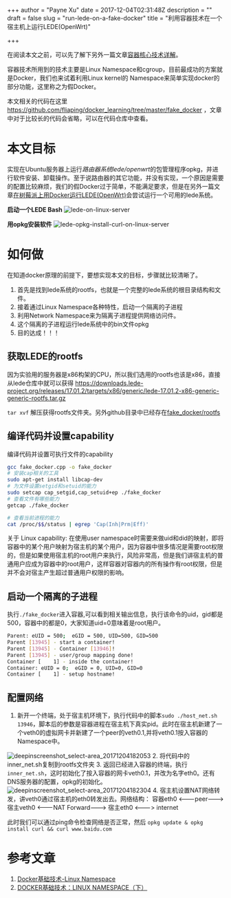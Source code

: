 +++
author = "Payne Xu"
date = 2017-12-04T02:31:48Z
description = ""
draft = false
slug = "run-lede-on-a-fake-docker"
title = "利用容器技术在一个宿主机上运行LEDE(OpenWrt)"

+++

在阅读本文之前，可以先了解下另外一篇文章[容器核心技术详解](/container-core-technical-details)。

容器技术所用到的技术主要是Linux Namespace和cgroup，目前最成功的方案就是Docker，我们也来试着利用Linux kernel的 Namespace来简单实现docker的部分功能，这里称之为假Docker。

本文相关的代码在这里 https://github.com/fliaping/docker_learning/tree/master/fake_docker ，文章中对于比较长的代码会省略，可以在代码仓库中查看。

# 本文目标
实现在Ubuntu服务器上运行*路由器系统lede/openwrt*的包管理程序opkg，并进行软件安装、卸载操作。至于说路由器的其它功能，并没有实现，一个原因是需要的配置比较麻烦，我们的假Docker过于简单，不能满足要求，但是在另外一篇文章[在树莓派上用Docker运行LEDE(OpenWrt)](/run-lede-on-raspberry-pi-with-docker)会尝试运行一个可用的lede系统。

**启动一个LEDE Bash**
![lede-on-linux-server](https://o364p1r5a.qnssl.com/2017/10/lede-on-linux-server.png)

**用opkg安装软件**
![lede-opkg-install-curl-on-linux-server](https://o364p1r5a.qnssl.com/2017/10/lede-opkg-install-curl-on-linux-server.png)

# 如何做
在知道docker原理的前提下，要想实现本文的目标，步骤就比较清晰了。
1. 首先是找到lede系统的rootfs，也就是一个完整的lede系统的根目录结构和文件。
2. 接着通过Linux Namespace各种特性，启动一个隔离的子进程
3. 利用Network Namespace来为隔离子进程提供网络访问件。
4. 这个隔离的子进程运行lede系统中的bin文件opkg
5. 目的达成！！！
## 获取LEDE的rootfs
因为实验用的服务器是x86构架的CPU，所以我们选用的rootfs也该是x86，直接从lede仓库中就可以获得 https://downloads.lede-project.org/releases/17.01.2/targets/x86/generic/lede-17.01.2-x86-generic-generic-rootfs.tar.gz

`tar xvf` 解压获得rootfs文件夹。另外github目录中已经存在[fake_docker/rootfs](https://github.com/fliaping/docker_learning/tree/master/fake_docker/rootfs)

## 编译代码并设置capability
编译代码并设置可执行文件的capability
```bash
gcc fake_docker.cpp -o fake_docker
# 安装cap相关的工具
sudo apt-get install libcap-dev
# 为文件设置setgid和setuid的能力
sudo setcap cap_setgid,cap_setuid+ep ./fake_docker
# 查看文件有哪些能力
getcap ./fake_docker

# 查看当前进程的能力
cat /proc/$$/status | egrep 'Cap(Inh|Prm|Eff)'
```

关于 Linux capability: 在使用user namespace时需要来做uid和did的映射，即将容器中的某个用户映射为宿主机的某个用户，因为容器中很多情况是需要root权限的，但是如果使用宿主机的root用户来执行，风险非常高，但是我们讲宿主机的普通用户应成为容器中的root用户，这样容器对容器内的所有操作有root权限，但是并不会对宿主产生超过普通用户权限的影响。


## 启动一个隔离的子进程

执行`./fake_docker`进入容器,可以看到相关输出信息，执行该命令的uid，gid都是500，容器中的都是0，大家知道uid=0意味着是root用户。

```bash
Parent: eUID = 500;  eGID = 500, UID=500, GID=500
Parent [13945] - start a container!
Parent [13945] - Container [13946]!
Parent [13945] - user/group mapping done!
Container [    1] - inside the container!
Container: eUID = 0;  eGID = 0, UID=0, GID=0
Container [    1] - setup hostname!
```

## 配置网络
1. 新开一个终端，处于宿主机环境下，执行代码中的脚本`sudo ./host_net.sh 13946`，脚本后的参数是容器进程在宿主机下真实pid。此时在宿主机新建了一个veth0的虚拟网卡并新建了一个peer的veth0.1,并将veth0.1按入容器的Namespace中。

![deepinscreenshot_select-area_20171204182053](https://o364p1r5a.qnssl.com/2017/12/deepinscreenshot_select-area_20171204182053.png)
2. 将代码中的inner_net.sh复制到rootfs文件夹
3. 返回已经进入容器的终端，执行`inner_net.sh`，这时初始化了按入容器的网卡veth0.1，并改为名字eth0。还有DNS服务器的配置，opkg的初始化。
![deepinscreenshot_select-area_20171204182304](https://o364p1r5a.qnssl.com/2017/12/deepinscreenshot_select-area_20171204182304.png)
4. 宿主机设置NAT网络转发，讲veth0通过宿主机的eth0转发出去。网络结构： 容器eth0 <---peer---> 宿主veth0 <---NAT Forward---> 宿主eth0 <---> internet

此时我们可以通过ping命令检查网络是否正常，然后 `opkg update & opkg install curl && curl www.baidu.com`


# 参考文章
1. [Docker基础技术-Linux Namespace](http://www.jianshu.com/p/353eb8d8eb05)
2. [DOCKER基础技术：LINUX NAMESPACE（下）](https://coolshell.cn/articles/17029.html)